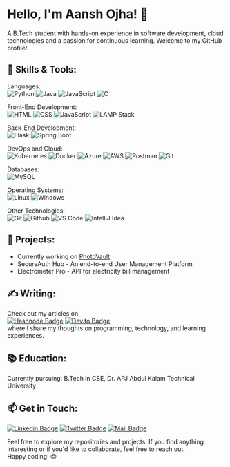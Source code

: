# Hello, I'm Aansh Ojha! 👋
A B.Tech student with hands-on experience in software development, cloud technologies and a passion for continuous learning. Welcome to my GitHub profile!

## 🔧 Skills & Tools:
Languages: \
![Python](https://img.shields.io/badge/-Python-yellow?style=flat&logo=Python&logoColor=3776AB) 
![Java](https://img.shields.io/badge/-Java-red?style=flat&logo=openjdk&logoColor=white) 
![JavaScript](https://img.shields.io/badge/-JavaScript-F7DF1E?style=flat&logo=JavaScript&logoColor=black) 
![C](https://img.shields.io/badge/-C-A8B9CC?style=flat&logo=C&logoColor=black)

Front-End Development: \
![HTML](https://img.shields.io/badge/-HTML-E34F26?style=flat&logo=HTML5&logoColor=white)
![CSS](https://img.shields.io/badge/-CSS-1572B6?style=flat&logo=CSS3&logoColor=white)
![JavaScript](https://img.shields.io/badge/-JavaScript-F7DF1E?style=flat&logo=JavaScript&logoColor=black) 
![LAMP Stack](https://img.shields.io/badge/-LAMP-0078D4?style=flat&logo=LAMP&logoColor=white)

Back-End Development: \
![Flask](https://img.shields.io/badge/-Flask-000000?style=flat&logo=Flask&logoColor=white)
![Spring Boot](https://img.shields.io/badge/-Spring_Boot-6DB33F?style=flat&logo=SpringBoot&logoColor=white)

DevOps and Cloud: \
![Kubernetes](https://img.shields.io/badge/-Kubernetes-326CE5?style=flat&logo=Kubernetes&logoColor=white)
![Docker](https://img.shields.io/badge/-Docker-2496ED?style=flat&logo=Docker&logoColor=white)
![Azure](https://img.shields.io/badge/-Azure-0078D4?style=flat&logo=microsoftazure&logoColor=white)
![AWS](https://img.shields.io/badge/-AWS-232F3E?style=flat&logo=amazonwebservices&logoColor=white)
![Postman](https://img.shields.io/badge/-Postman-FF6C37?style=flat&logo=Postman&logoColor=white)
![Git](https://img.shields.io/badge/-Git-0078D4?style=flat&logo=git&logoColor=white)

Databases: \
![MySQL](https://img.shields.io/badge/-MySQL-4479A1?style=flat&logo=MySQL&logoColor=white)

Operating Systems: \
![Linux](https://img.shields.io/badge/-Linux-FCC624?style=flat&logo=Linux&logoColor=white)
![Windows](https://img.shields.io/badge/-Windows-0078D4?style=flat&logo=Windows&logoColor=white)

Other Technologies: \
![Git](https://img.shields.io/badge/-Git-F05032?style=flat&logo=Git&logoColor=white)
![Github](https://img.shields.io/badge/-Github-181717?style=flat&logo=Github&logoColor=white)
![VS Code](https://img.shields.io/badge/-VS_Code-007ACC?style=flat&logo=visualstudiocode&logoColor=white)
![IntelliJ Idea](https://img.shields.io/badge/-IntelliJ_Idea-000000?style=flat&logo=intellijidea&logoColor=white) 

## 🚀 Projects:
* Currently working on [PhotoVault](https://photovault.onrender.com)
* SecureAuth Hub - An end-to-end User Management Platform
* Electrometer Pro - API for electricity bill management

## ✍️ Writing:
Check out my articles on \
[![Hashnode Badge](https://img.shields.io/badge/-Hashnode-2962FF?style=flat&logo=hashnode&logoColor=white&link=https://aanshojha.hashnode.dev/)](https://aanshojha.hashnode.dev/)
[![Dev.to Badge](https://img.shields.io/badge/-Dev.To-0A0A0A?style=flat&logo=devdotto&logoColor=white&link=https://dev.to/aanshojha)](https://dev.to/aanshojha) \
where I share my thoughts on programming, technology, and learning experiences.

## 📚 Education:
Currently pursuing: B.Tech in CSE, Dr. APJ Abdul Kalam Technical University

## 📫 Get in Touch:
[![Linkedin Badge](https://img.shields.io/badge/-aansh--ojha-blue?style=flat&logo=Linkedin&logoColor=white&link=https://www.linkedin.com/in/aansh-ojha/)](https://www.linkedin.com/in/aansh-ojha/) 
[![Twitter Badge](https://img.shields.io/badge/-AanshOjha-black?style=flat&logo=X&logoColor=white&link=https://twitter.com/MostlyAansh)](https://twitter.com/AanshOjha)
[![Mail Badge](https://img.shields.io/badge/-Email-red?style=flat&logo=Gmail&logoColor=white&link=mailto:aanshojha185@gmail.com)](mailto:aanshojha185@gmail.com)

Feel free to explore my repositories and projects. If you find anything interesting or if you'd like to collaborate, feel free to reach out. \
Happy coding! 😊
